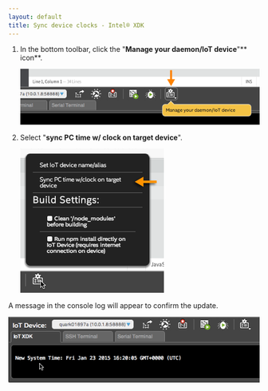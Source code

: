 ```yaml
---
layout: default
title: Sync device clocks - Intel® XDK
---
```


1. In the bottom toolbar, click the "**Manage your daemon/IoT device**"** icon**.

    !["Manage your daemon/IoT device" in bottom toolbar](images/xdk-manage_button.png)

2. Select "**sync PC time w/ clock on target device**".

    !["sync PC time w/ clock on target device" option in Manage settings menu](images/xdk-sync_clock.png)

<div class="callout done" markdown="1">
A message in the console log will appear to confirm the update.

![New System Time message in console](images/xdk-console-new_system_time.png)
</div>